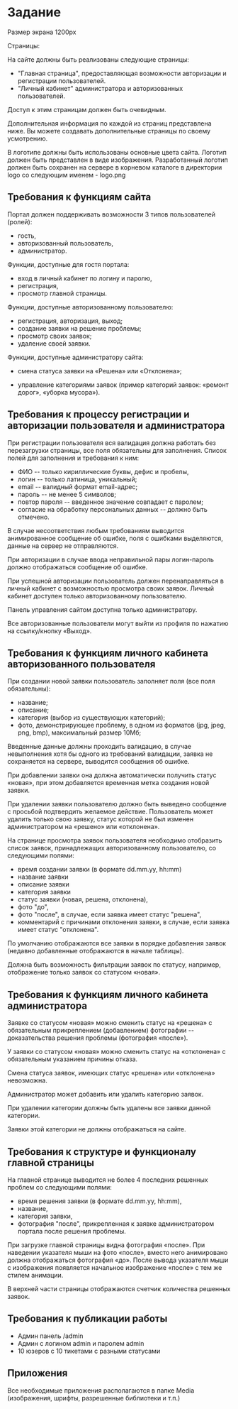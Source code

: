 # Задание

Размер экрана 1200px

Страницы:

На сайте должны быть реализованы следующие страницы:

- "Главная страница", предоставляющая возможности авторизации и
регистрации пользователей.
- "Личный кабинет" администратора и авторизованных пользователей.

Доступ к этим страницам должен быть очевидным.

Дополнительная информация по каждой из страниц представлена ниже. Вы можете создавать дополнительные страницы по своему усмотрению.

В логотипе должны быть использованы основные цвета сайта. Логотип должен быть представлен в виде изображения. Разработанный логотип должен быть сохранен на сервере в корневом каталоге в директории logo со следующим именем - logo.png

## Требования к функциям сайта

Портал должен поддерживать возможности 3 типов пользователей (ролей):

- гость,
- авторизованный пользователь,
- администратор.

Функции, доступные для гостя портала:

- вход в личный кабинет по логину и паролю,
- регистрация,
- просмотр главной страницы.

Функции, доступные авторизованному пользователю:

- регистрация, авторизация, выход;
- создание заявки на решение проблемы;
- просмотр своих заявок;
- удаление своей заявки.

Функции, доступные администратору сайта:

- смена статуса заявки на «Решена» или «Отклонена»;

- управление категориями заявок (пример категорий заявок: «ремонт дорог», «уборка мусора»).

## Требования к процессу регистрации и авторизации пользователя и администратора

При регистрации пользователя вся валидация должна работать без перезагрузки страницы, все поля обязательны для заполнения. Список полей для заполнения и требования к ним:

- ФИО -- только кириллические буквы, дефис и пробелы,
- логин -- только латиница, уникальный;
- email -- валидный формат email-адрес;
- пароль -- не менее 5 символов;
- повтор пароля -- введенное значение совпадает с паролем;
- согласие на обработку персональных данных -- должно быть отмечено.

В случае несоответствия любым требованиям выводится анимированное сообщение об ошибке, поля с ошибками выделяются, данные на сервер не отправляются.

При авторизации в случае ввода неправильной пары логин-пароль должно отображаться сообщение об ошибке.

При успешной авторизации пользователь должен перенаправляться в личный кабинет с возможностью просмотра своих заявок. Личный кабинет доступен только авторизованному пользователю.

Панель управления сайтом доступна только администратору.

Все авторизованные пользователи могут выйти из профиля по нажатию на ссылку/кнопку «Выход».

## Требования к функциям личного кабинета авторизованного пользователя

При создании новой заявки пользователь заполняет поля (все поля обязательны):

- название;
- описание;
- категория (выбор из существующих категорий);
- фото, демонстрирующее проблему, в одном из форматов (jpg, jpeg, png, bmp), максимальный размер 10Мб;

Введенные данные должны проходить валидацию, в случае невыполнения хотя бы одного из требований валидации, заявка не сохраняется на сервере, выводится сообщения об ошибке.

При добавлении заявки она должна автоматически получить статус «новая», при этом добавляется временная метка создания новой заявки.

При удалении заявки пользователю должно быть выведено сообщение с просьбой подтвердить желаемое действие. Пользователь может удалить только свою заявку, статус которой не был изменен администратором на «решено» или «отклонена».

На странице просмотра заявок пользователя необходимо отобразить список заявок, принадлежащих авторизованному пользователю, со следующими полями:

- время создании заявки (в формате dd.mm.yy, hh:mm)
- название заявки
- описание заявки
- категория заявки
- статус заявки (новая, решена, отклонена),
- фото "до",
- фото "после", в случае, если заявка имеет статус "решена",
- комментарий с причинами отклонения заявки, в случае, если заявка имеет статус "отклонена".

По умолчанию отображаются все заявки в порядке добавления заявок (недавно добавленные отображаются в начале таблицы).

Должна быть возможность фильтрации заявок по статусу, например, отображение только заявок со статусом «новая».

## Требования к функциям личного кабинета администратора

Заявке со статусом «новая» можно сменить статус на «решена» с обязательным прикреплением (добавлением) фотографии -- доказательства решения проблемы (фотография «после»).

У заявки со статусом «новая» можно сменить статус на «отклонена» с обязательным указанием причины отказа.

Смена статуса заявок, имеющих статус «решена» или «отклонена» невозможна.

Администратор может добавить или удалить категорию заявок.

При удалении категории должны быть удалены все заявки данной категории.

Заявки этой категории не должны отображаться на сайте.

## Требования к структуре и функционалу главной страницы

На главной странице выводится не более 4 последних решенных проблем со следующими полями:

- время решения заявки (в формате dd.mm.yy, hh:mm),
- название,
- категория заявки,
- фотография "после", прикрепленная к заявке администратором портала после решения проблемы.

При загрузке главной страницы видна фотография «после». При наведении указателя мыши на фото «после», вместо него анимировано должна отображаться фотография «до». После вывода указателя мыши с изображения появляется начальное изображение «после» с тем же стилем анимации.

В верхней части страницы отображаются счетчик количества решенных заявок.

## Требования к публикации работы

- Админ панель /admin
- Админ с логином admin и паролем admin
- 10 юзеров с 10 тикетами с разными статусами

## Приложения

Все необходимые приложения располагаются в папке Media (изображения,
шрифты, разрешенные библиотеки и т.п.)
